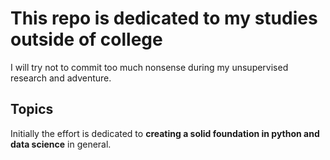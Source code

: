 # This repo is dedicated to my studies outside of college
I will try not to commit too much nonsense during my unsupervised research and adventure.

## Topics
Initially the effort is dedicated to **creating a solid foundation in python and data science** in general.

